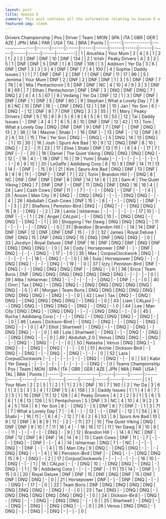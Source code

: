 ```yaml
---
layout: post 
title: Season 5 
summary: This post contains all the information relating to Season 5 of Formula j! 
featured-img: sleek 
--- 
```

Drivers Championship
|   Pos | Driver       | Team              | MON   | SPA   | ITA   | GBR   | GER   | AZE   | JPN   | MIA   | PAR   | USA   | TAL   | BRA   |   Points |
|------:|:-------------|:------------------|:------|:------|:------|:------|:------|:------|:------|:------|:------|:------|:------|:------|---------:|
|     1 | Anushka      | Your Mum          | 2     | 4     | 5     | 1     | 2     | 1     | 2     | 2     | DNF   | DNF   | 10    | DNF   |      134 |
|     2 | Vrish        | Peaky Drivers     | 4     | 3     | 2     | 5     | 1     | DNF   | DNF   | 5     | DNF   | 1     | 8     | DNF   |      106 |
|     3 | Addison      | Yer Da            | 3     | 6     | DNF   | DNF   | 3     | 3     | 3     | 4     | DNF   | DNF   | 7     | 4     |      100 |
|     4 | Sophia       | Daddy Issues      | 1     | 1     | 7     | DNF   | DNF   | 2     | DNF   | 1     | DNF   | DNF   | 11    | 17    |       99 |
|     5 | Jemima       | Your Mum          | DNF   | 2     | DNF   | 2     | DNF   | DNF   | 1     | 3     | 5     | DNF   | DNF   | 7     |       78 |
|     6 | Mia          | Pentachoron       | 5     | DNF   | DNF   | NC    | 4     | 10    | 4     | 9     | 3     | 3     | DNF   | 8     |       69 |
|     7 | Ethan        | Pentachoron       | DNF   | DNF   | 3     | DNQ   | DNF   | DNQ   | 7     | DNQ   | 2     | 4     | 4     | 5     |       67 |
|     8 | Vedang       | Yer Da            | DNF   | 12    | 1     | 3     | DNF   | DNF   | DNF   | DNF   | 1     | DNF   | 5     | DNF   |       60 |
|     9 | Stephan      | What a Lovely Day | 7     | 8     | 6     | NC    | 10    | DNF   | 16    | -     | DNF   | DNQ   | 12    | 1     |       58 |
|    10 | Jan          | Yer Son           | 6     | -     | DNQ   | -     | 12    | DNF   | 8     | 7     | DNF   | DNQ   | 3     | 3     |       55 |
|    11 | Mary         | Peaky Drivers     | DNF   | 5     | 10    | 6     | 9     | 5     | 6     | 6     | 6     | 5     | 9     | 13    |       53 |
|    12 | Tai          | Daddy Issues      | -     | DNF   | 4     | 4     | 7     | 6     | 5     | 8     | 10    | DNF   | DNF   | 12    |       42 |
|    13 | Tom          | What a Lovely Day | DNQ   | DNF   | DNF   | 9     | DNF   | 7     | DNF   | -     | DNF   | DNQ   | 13    | 2     |       36 |
|    14 | Maxine       | Shabi             | -     | 16    | DNF   | -     | 13    | DNF   | -     | 12    | DNF   | 6     | 2     | 6     |       33 |
|    15 | The          | Yer Son           | DNQ   | -     | DNQ   | -     | 5     | DNQ   | 14    | 13    | DNQ   | -     | 1     | 10    |       30 |
|    16 | Josh         | Spurs Are Bad     | 10    | 9     | 12    | DNQ   | DNF   | 8     | 10    | DNQ   | -     | 2     | -     | 11    |       23 |
|    17 | Elise        | Shabi             | DNF   | 13    | 11    | -     | 6     | 4     | -     | 17    | 7     | DNF   | -     | -     |       20 |
|    18 | Daniel       | The Quiet Viking  | DNQ   | DNQ   | DNQ   | DNQ   | -     | 12    | -     | 16    | 4     | -     | 18    | DNF   |       10 |
|    19 | Yumi         | Shabi             | -     | -     | -     | -     | -     | -     | -     | -     | -     | -     | 6     | 9     |       10 |
|    20 | LeGaffe      | Addidang Corp     | 8     | 10    | 9     | DNF   | 14    | 11    | 13    | 14    | -     | DNF   | -     | 15    |        9 |
|    21 | Kim          | Spurs Are Bad     | DNQ   | DNF   | 13    | DNF   | 8     | 9     | 9     | 11    | -     | DNF   | -     | DNF   |        7 |
|    22 | Torin        | Brandon Hill      | -     | DNQ   | 8     | NC    | DNF   | DNF   | DNF   | DNF   | 8     | DNF   | 14    | 14    |        6 |
|    23 | Sam-K        | The Quiet Viking  | DNQ   | 7     | DNF   | DNF   | -     | DNF   | 11    | DNQ   | DNF   | DNQ   | 16    | 16    |        4 |
|    24 | Lani         | Cash Cows         | DNF   | 11    | -     | 7     | -     | -     | -     | DNQ   | -     | DNF   | -     | -     |        4 |
|    25 | Anson        | Man City          | 9     | DNQ   | -     | DNQ   | DNQ   | -     | -     | -     | DNQ   | DNQ   | -     | -     |        4 |
|    26 | Abdullah     | Cash Cows         | DNF   | 15    | -     | 8     | -     | -     | -     | DNQ   | -     | DNF   | -     | -     |        3 |
|    27 | Shafkins     | Peniston-Bird     | DNQ   | -     | DNQ   | -     | -     | DNQ   | DNQ   | 15    | 9     | -     | DNQ   | -     |        2 |
|    28 | Lamis        | Ishtarmac         | -     | -     | -     | -     | -     | -     | 17    | 10    | -     | DNF   | -     | -     |        1 |
|    29 | Angel        | CALpol            | -     | -     | DNQ   | 10    | -     | DNQ   | DNQ   | -     | DNQ   | -     | DNQ   | -     |        1 |
|    30 | Shopping     | Yer Dawg          | DNQ   | DNQ   | DNQ   | -     | 11    | -     | -     | -     | -     | -     | DNQ   | -     |        0 |
|    31 | Brandon      | Brandon Hill      | -     | 14    | 14    | DNF   | DNF   | DNF   | 12    | DNF   | DNF   | DNF   | 15    | -     |        0 |
|    32 | James        | Royal Deluxe      | DNF   | DNQ   | 15    | DNF   | DNQ   | DNQ   | 15    | DNQ   | DNF   | DNQ   | DNQ   | -     |        0 |
|    33 | Jocelyn      | Royal Deluxe      | DNF   | DNF   | 16    | DNF   | DNQ   | DNF   | DNQ   | DNF   | DNQ   | DNQ   | DNQ   | -     |        0 |
|    34 | Cody         | Horsepower        | DNF   | -     | -     | DNF   | DNQ   | -     | -     | -     | DNQ   | -     | 17    | -     |        0 |
|    35 | Max          | CorpusClockwork   | DNQ   | -     | -     | -     | -     | -     | -     | 18    | -     | DNQ   | -     | -     |        0 |
|    36 | Sula         | Horsepower        | DNQ   | -     | -     | DNQ   | DNQ   | -     | -     | -     | DNQ   | -     | 19    | -     |        0 |
|    37 | Izzy         | Peniston-Bird     | DNF   | -     | DNQ   | -     | -     | DNQ   | DNQ   | DNQ   | DNF   | -     | DNQ   | -     |        0 |
|    38 | Erica        | Team Boris        | DNF   | DNQ   | DNQ   | DNQ   | DNQ   | DNQ   | DNQ   | DNQ   | -     | -     | -     | -     |        0 |
|    39 | Alba         | Ishtarmac         | DNQ   | -     | -     | -     | -     | -     | -     | DNQ   | -     | DNF   | -     | -     |        0 |
|    40 | Omri         | Tax               | DNQ   | -     | DNQ   | DNQ   | -     | DNQ   | DNQ   | DNQ   | DNQ   | DNQ   | DNQ   | -     |        0 |
|    41 | Morgan       | Team Boris        | DNQ   | DNQ   | DNQ   | DNQ   | DNQ   | DNQ   | DNQ   | DNQ   | -     | DNQ   | -     | -     |        0 |
|    42 | Levi         | Tax               | DNQ   | -     | DNQ   | DNQ   | -     | DNQ   | DNQ   | DNQ   | DNQ   | -     | DNQ   | -     |        0 |
|    43 | Liam         | CALpol            | -     | -     | DNQ   | DNQ   | -     | DNQ   | DNQ   | -     | DNQ   | -     | DNQ   | -     |        0 |
|    44 | Lee          | Man City          | DNQ   | DNQ   | -     | DNQ   | DNQ   | -     | -     | -     | DNQ   | DNQ   | -     | -     |        0 |
|    45 | Rucha        | Addidang Corp     | -     | -     | -     | DNQ   | -     | DNQ   | DNQ   | DNQ   | -     | DNQ   | -     | -     |        0 |
|    46 | Lewis        | Dickson-Bird      | -     | DNQ   | -     | DNQ   | -     | -     | DNQ   | -     | DNQ   | DNQ   | -     | -     |        0 |
|    47 | Elliot       | Shartwell         | -     | DNQ   | -     | -     | DNQ   | -     | DNQ   | -     | DNQ   | DNQ   | -     | -     |        0 |
|    48 | Lola         | Shartwell         | -     | DNQ   | -     | -     | DNQ   | -     | DNQ   | -     | DNQ   | DNQ   | -     | -     |        0 |
|    49 | Abdullah_2.0 | Venus             | DNQ   | DNQ   | -     | DNQ   | -     | -     | DNQ   | -     | DNQ   | -     | -     | -     |        0 |
|    50 | Natasha      | Venus             | DNQ   | DNQ   | -     | DNQ   | -     | -     | DNQ   | -     | DNQ   | -     | -     | -     |        0 |
|    51 | Archie       | Dickson-Bird      | -     | DNQ   | -     | DNQ   | -     | -     | DNQ   | -     | DNQ   | -     | -     | -     |        0 |
|    52 | Lara         | CorpusClockwork   | -     | -     | -     | -     | -     | -     | -     | DNQ   | -     | DNQ   | -     | -     |        0 |
|    53 | Kabir        | Yer Dawg          | -     | -     | -     | -     | -     | -     | -     | -     | -     | -     | DNQ   | -     |        0 |
Teams Championship
|   Pos | Team              | MON   | SPA   | ITA   | GBR   | GER   | AZE   | JPN   | MIA   | PAR   | USA   | TAL   | BRA   |   Points |
|------:|:------------------|:------|:------|:------|:------|:------|:------|:------|:------|:------|:------|:------|:------|---------:|
|     1 | Your Mum          | 2     | 2     | 5     | 1     | 2     | 1     | 1     | 2     | 5     | DNF   | 10    | 7     |      160 |
|     2 | Yer Da            | 3     | 6     | 1     | 3     | 3     | 3     | 3     | 4     | 1     | DNF   | 5     | 4     |      156 |
|     3 | Daddy Issues      | 1     | 1     | 4     | 4     | 7     | 2     | 5     | 1     | 10    | DNF   | 11    | 12    |      128 |
|     4 | Peaky Drivers     | 4     | 3     | 2     | 5     | 1     | 5     | 6     | 5     | 6     | 1     | 8     | 13    |      126 |
|     5 | Pentachoron       | 5     | DNF   | 3     | NC    | 4     | 10    | 4     | 9     | 2     | 3     | 4     | 5     |      104 |
|     6 | Yer Son           | 6     | -     | DNQ   | -     | 5     | DNF   | 8     | 7     | DNF   | -     | 1     | 3     |       71 |
|     7 | What a Lovely Day | 7     | -     | 6     | -     | -     | 12    | -     | -     | DNF   | -     | 12    | 1     |       54 |
|     8 | Shabi             | -     | 16    | 11    | -     | 6     | 4     | -     | 12    | 7     | 6     | 2     | 6     |       53 |
|     9 | Spurs Are Bad     | 10    | 9     | 12    | DNF   | 8     | 8     | 9     | 11    | -     | 2     | -     | 11    |       27 |
|    10 | The Quiet Viking  | DNQ   | DNF   | DNF   | 9     | 10    | 7     | 11    | 16    | 4     | -     | 18    | 16    |       17 |
|    11 | Yer Dawg          | 8     | 10    | 9     | -     | 11    | -     | -     | -     | -     | -     | DNQ   | -     |        9 |
|    12 | Brandon Hill      | -     | 14    | 8     | NC    | DNF   | DNF   | 12    | DNF   | 8     | DNF   | 14    | 14    |        6 |
|    13 | Cash Cows         | DNF   | 11    | -     | 7     | -     | -     | -     | DNQ   | -     | DNF   | -     | -     |        4 |
|    14 | Ishtarmac         | DNQ   | 7     | -     | NC    | -     | -     | -     | DNQ   | -     | DNF   | -     | -     |        4 |
|    15 | Man City          | 9     | DNQ   | -     | DNQ   | DNQ   | -     | -     | -     | DNQ   | DNQ   | -     | -     |        4 |
|    16 | Peniston-Bird     | DNF   | -     | DNQ   | -     | -     | DNQ   | DNQ   | 15    | 9     | -     | DNQ   | -     |        2 |
|    17 | CorpusClockwork   | -     | -     | -     | -     | -     | -     | 16    | 10    | -     | DNQ   | -     | -     |        1 |
|    18 | CALpol            | -     | -     | DNQ   | 10    | -     | DNQ   | DNQ   | -     | DNQ   | -     | DNQ   | -     |        1 |
|    19 | Addidang Corp     | -     | -     | -     | DNF   | -     | 11    | 13    | 14    | -     | DNF   | -     | 15    |        0 |
|    20 | Royal Deluxe      | DNF   | DNF   | 15    | DNF   | DNQ   | DNF   | 15    | DNF   | DNF   | DNQ   | DNQ   | -     |        0 |
|    21 | Horsepower        | DNF   | -     | -     | DNF   | DNQ   | -     | -     | -     | DNQ   | -     | 17    | -     |        0 |
|    22 | Team Boris        | DNF   | DNQ   | DNQ   | DNQ   | DNQ   | DNQ   | DNQ   | DNQ   | -     | DNQ   | -     | -     |        0 |
|    23 | Tax               | DNQ   | -     | DNQ   | DNQ   | -     | DNQ   | DNQ   | DNQ   | DNQ   | DNQ   | DNQ   | -     |        0 |
|    24 | Dickson-Bird      | -     | DNQ   | -     | DNQ   | -     | -     | DNQ   | -     | DNQ   | DNQ   | -     | -     |        0 |
|    25 | Shartwell         | -     | DNQ   | -     | -     | DNQ   | -     | DNQ   | -     | DNQ   | DNQ   | -     | -     |        0 |
|    26 | Venus             | DNQ   | DNQ   | -     | DNQ   | -     | -     | DNQ   | -     | DNQ   | -     | -     | -     |        0 |